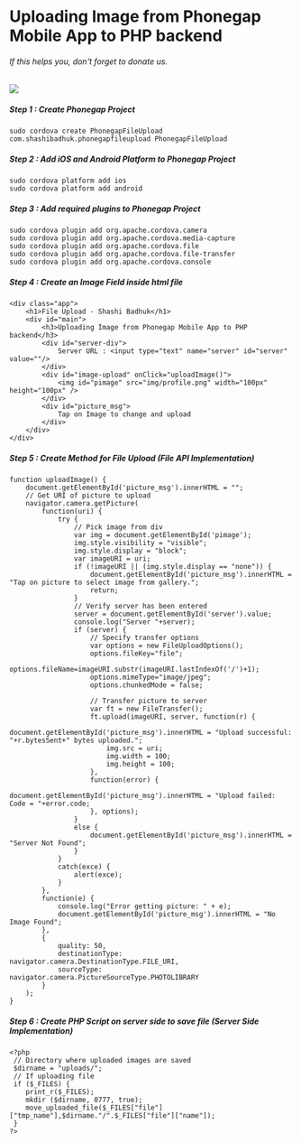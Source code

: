 
Uploading Image from Phonegap Mobile App to PHP backend
==================

###### If this helps you, don't forget to donate us.

<div class="pm-button"><a href="https://www.payumoney.com/paybypayumoney/#/38831"><img src="https://www.payumoney.com//media/images/payby_payumoney/buttons/113.png" /></a></div>


##### Step 1 : Create Phonegap Project 
 `sudo cordova create PhonegapFileUpload com.shashibadhuk.phonegapfileupload PhonegapFileUpload`

##### Step 2 : Add iOS and Android Platform to Phonegap Project 
`sudo cordova platform add ios` <br />
`sudo cordova platform add android`
 
##### Step 3 : Add required plugins to Phonegap Project

`sudo cordova plugin add org.apache.cordova.camera` <br />
`sudo cordova plugin add org.apache.cordova.media-capture`<br /> 
`sudo cordova plugin add org.apache.cordova.file` <br />
`sudo cordova plugin add org.apache.cordova.file-transfer` <br />
`sudo cordova plugin add org.apache.cordova.console` <br />

##### Step 4 : Create an Image Field inside html file 
```
<div class="app">
    <h1>File Upload - Shashi Badhuk</h1>
    <div id="main">
        <h3>Uploading Image from Phonegap Mobile App to PHP backend</h3>
        <div id="server-div">
            Server URL : <input type="text" name="server" id="server" value=""/>
        </div>
        <div id="image-upload" onClick="uploadImage()">
            <img id="pimage" src="img/profile.png" width="100px" height="100px" />
        </div>
        <div id="picture_msg">
            Tap on Image to change and upload
        </div>
    </div>
</div>
```
 
##### Step 5 : Create Method for File Upload (File API Implementation)
```
function uploadImage() {
    document.getElementById('picture_msg').innerHTML = "";
    // Get URI of picture to upload
    navigator.camera.getPicture(
        function(uri) {
            try {
                // Pick image from div
                var img = document.getElementById('pimage');
                img.style.visibility = "visible";
                img.style.display = "block";
                var imageURI = uri;
                if (!imageURI || (img.style.display == "none")) {
                    document.getElementById('picture_msg').innerHTML = "Tap on picture to select image from gallery.";
                    return;
                }
                // Verify server has been entered
                server = document.getElementById('server').value;
                console.log("Server "+server);
                if (server) {
                    // Specify transfer options
                    var options = new FileUploadOptions();
                    options.fileKey="file";
                    options.fileName=imageURI.substr(imageURI.lastIndexOf('/')+1);
                    options.mimeType="image/jpeg";
                    options.chunkedMode = false;
                               
                    // Transfer picture to server
                    var ft = new FileTransfer();
                    ft.upload(imageURI, server, function(r) {
                        document.getElementById('picture_msg').innerHTML = "Upload successful: "+r.bytesSent+" bytes uploaded.";
                        img.src = uri;
                        img.width = 100;
                        img.height = 100;
                    },
                    function(error) {
                        document.getElementById('picture_msg').innerHTML = "Upload failed: Code = "+error.code;
                    }, options);
                }
                else {
                    document.getElementById('picture_msg').innerHTML = "Server Not Found";
                }
            }
            catch(exce) {
                alert(exce);
            }
        },
        function(e) {
            console.log("Error getting picture: " + e);
            document.getElementById('picture_msg').innerHTML = "No Image Found";
        },
        {
            quality: 50,
            destinationType: navigator.camera.DestinationType.FILE_URI,
            sourceType: navigator.camera.PictureSourceType.PHOTOLIBRARY
        }
    );
}  
``` 
 
##### Step 6 : Create PHP Script on server side to save file (Server Side Implementation)
```
<?php 
 // Directory where uploaded images are saved
 $dirname = "uploads/"; 
 // If uploading file
 if ($_FILES) {
    print_r($_FILES);
    mkdir ($dirname, 0777, true);
    move_uploaded_file($_FILES["file"]["tmp_name"],$dirname."/".$_FILES["file"]["name"]);
 }
?>
```
